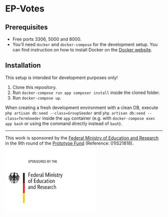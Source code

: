 # EP-Votes

## Prerequisites

- Free ports 3306, 5000 and 8000.
- You’ll need `docker` and `docker-compose` for the development setup. You can find instruction on how to install Docker on the [Docker website](https://docs.docker.com/get-docker/).

## Installation

This setup is intended for development purposes only!

1. Clone this repository.
2. Run `docker-compose run app composer install` inside the cloned folder.
3. Run `docker-compose up`.

When creating a fresh development environment with a clean DB, execute `php artisan db:seed --class=GroupSeeder` and `php artisan db:seed --class=TermSeeder` inside the `app` container (e.g. with `docker-compose exec app bash` or using the command directly instead of `bash`).

---

This work is sponsored by the [Federal Ministry of Education and Research](https://bmbf.de) in the
9th round of the [Prototype Fund](https://prototypefund.de/) (Reference:
01IS21818).

<img src="./docs/logo-bmbf.svg" alt="Federal Ministry of Education and Research" height="200" />

